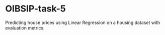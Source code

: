 # OIBSIP-task-5
Predicting house prices using Linear Regression on a housing dataset with evaluation metrics.
